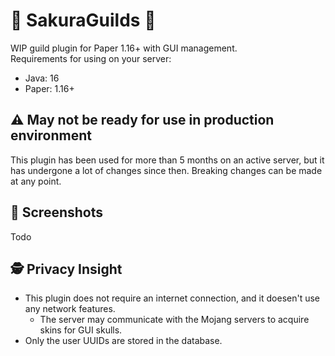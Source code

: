 # 🌸 SakuraGuilds 🌸
WIP guild plugin for Paper 1.16+ with GUI management.  
Requirements for using on your server:
  * Java: 16
  * Paper: 1.16+

## ⚠️ May not be ready for use in production environment
This plugin has been used for more than 5 months on an active server, but it has undergone a lot of changes since then. Breaking changes can be made at any point.

## 📸 Screenshots
Todo

## 🕵️ Privacy Insight
  * This plugin does not require an internet connection, and it doesen't use any network features.
    * The server may communicate with the Mojang servers to acquire skins for GUI skulls.
  * Only the user UUIDs are stored in the database.
